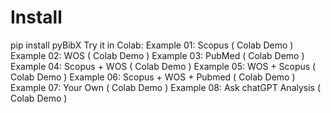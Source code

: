 # Install
pip install pyBibX
Try it in Colab:
Example 01: Scopus ( Colab Demo )
Example 02: WOS ( Colab Demo )
Example 03: PubMed ( Colab Demo )
Example 04: Scopus + WOS ( Colab Demo )
Example 05: WOS + Scopus ( Colab Demo )
Example 06: Scopus + WOS + Pubmed ( Colab Demo )
Example 07: Your Own ( Colab Demo )
Example 08: Ask chatGPT Analysis ( Colab Demo )

